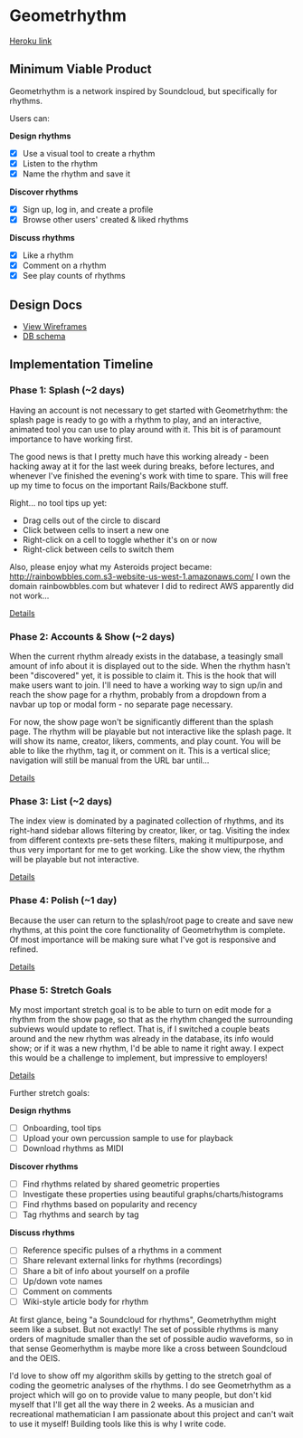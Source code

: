 # Geometrhythm

[Heroku link][heroku]

[heroku]: https://geometrhythm.herokuapp.com/

## Minimum Viable Product
Geometrhythm is a network inspired by Soundcloud, but specifically for rhythms.

Users can:

<b>Design rhythms</b>
- [x] Use a visual tool to create a rhythm
- [x] Listen to the rhythm
- [x] Name the rhythm and save it

<b>Discover rhythms</b>
- [x] Sign up, log in, and create a profile
- [x] Browse other users' created & liked rhythms

<b>Discuss rhythms</b>
- [x] Like a rhythm
- [x] Comment on a rhythm
- [x] See play counts of rhythms

## Design Docs
* [View Wireframes][views]
* [DB schema][schema]

[views]: ./docs/views.md
[schema]: ./docs/schema.md

## Implementation Timeline

### Phase 1: Splash (~2 days)

Having an account is not necessary to get started with Geometrhythm: the splash page is ready to go with a rhythm to play, and an interactive, animated tool you can use to play around with it. This bit is of paramount importance to have working first.

The good news is that I pretty much have this working already - been hacking away at it for the last week during breaks, before lectures, and whenever I've finished the evening's work with time to spare. This will free up my time to focus on the important Rails/Backbone stuff.

Right... no tool tips up yet:
* Drag cells out of the circle to discard
* Click between cells to insert a new one
* Right-click on a cell to toggle whether it's on or now
* Right-click between cells to switch them

Also, please enjoy what my Asteroids project became: http://rainbowbbles.com.s3-website-us-west-1.amazonaws.com/
I own the domain rainbowbbles.com but whatever I did to redirect AWS apparently did not work...

[Details][phase-one]

### Phase 2: Accounts & Show (~2 days)

When the current rhythm already exists in the database, a teasingly small amount of info about it is displayed out to the side. When the rhythm hasn't been "discovered" yet, it is possible to claim it. This is the hook that will make users want to join. I'll need to have a working way to sign up/in and reach the show page for a rhythm, probably from a dropdown from a navbar up top or modal form - no separate page necessary.

For now, the show page won't be significantly different than the splash page. The rhythm will be playable but not interactive like the splash page. It will show its name, creator, likers, comments, and play count. You will be able to like the rhythm, tag it, or comment on it. This is a vertical slice; navigation will still be manual from the URL bar until...

[Details][phase-two]

### Phase 3: List (~2 days)

The index view is dominated by a paginated collection of rhythms, and its right-hand sidebar allows filtering by creator, liker, or tag. Visiting the index from different contexts pre-sets these filters, making it multipurpose, and thus very important for me to get working. Like the show view, the rhythm will be playable but not interactive.

[Details][phase-three]

### Phase 4: Polish (~1 day)

Because the user can return to the splash/root page to create and save new rhythms, at this point the core functionality of Geometrhythm is complete. Of most importance will be making sure what I've got is responsive and refined.

[Details][phase-four]

### Phase 5: Stretch Goals

My most important stretch goal is to be able to turn on edit mode for a rhythm from the show page, so that as the rhythm changed the surrounding subviews would update to reflect. That is, if I switched a couple beats around and the new rhythm was already in the database, its info would show; or if it was a new rhythm, I'd be able to name it right away. I expect this would be a challenge to implement, but impressive to employers!

[Details][phase-five]

Further stretch goals:

<b>Design rhythms</b>
- [ ] Onboarding, tool tips
- [ ] Upload your own percussion sample to use for playback
- [ ] Download rhythms as MIDI

<b>Discover rhythms</b>
- [ ] Find rhythms related by shared geometric properties
- [ ] Investigate these properties using beautiful graphs/charts/histograms
- [ ] Find rhythms based on popularity and recency
- [ ] Tag rhythms and search by tag

<b>Discuss rhythms</b>
- [ ] Reference specific pulses of a rhythms in a comment
- [ ] Share relevant external links for rhythms (recordings)
- [ ] Share a bit of info about yourself on a profile
- [ ] Up/down vote names
- [ ] Comment on comments
- [ ] Wiki-style article body for rhythm

At first glance, being "a Soundcloud for rhythms", Geometrhythm might seem like a subset. But not exactly! The set of possible rhythms is many orders of magnitude smaller than the set of possible audio waveforms, so in that sense Geomerhythm is maybe more like a cross between Soundcloud and the OEIS.

I'd love to show off my algorithm skills by getting to the stretch goal of coding the geometric analyses of the rhythms. I do see Geometrhythm as a project which will go on to provide value to many people, but don't kid myself that I'll get all the way there in 2 weeks. As a musician and recreational mathematician I am passionate about this project and can't wait to use it myself! Building tools like this is why I write code.

[phase-one]: ./docs/phases/phase1.md
[phase-two]: ./docs/phases/phase2.md
[phase-three]: ./docs/phases/phase3.md
[phase-four]: ./docs/phases/phase4.md
[phase-five]: ./docs/phases/phase5.md
